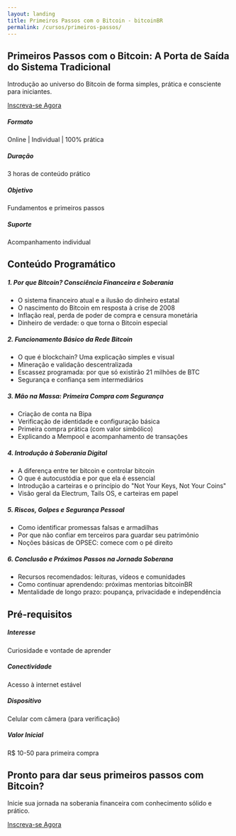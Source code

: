 ```yaml
---
layout: landing
title: Primeiros Passos com o Bitcoin - bitcoinBR
permalink: /cursos/primeiros-passos/
---
```


<!-- Navigation Buttons -->
<div class="position-fixed top-0 end-0 p-3" style="z-index: 1000;">
    <div class="d-flex gap-2">
        <a href="/" class="btn btn-primary rounded-circle" title="Home">
            <i class="bi bi-house-fill"></i>
        </a>
        <a href="/contato" class="btn btn-primary rounded-circle" title="Contato">
            <i class="bi bi-envelope-fill"></i>
        </a>
        <a href="/agenda" class="btn btn-primary rounded-circle" title="Agenda">
            <i class="bi bi-calendar-check-fill"></i>
        </a>
    </div>
</div>

<!-- Hero Section -->
<section class="hero">
    <div class="container">
        <div class="row align-items-center">
            <div class="col-lg-8">
                <h1 class="display-4 fw-bold mb-4">Primeiros Passos com o Bitcoin: A Porta de Saída do Sistema Tradicional</h1>
                <p class="lead mb-4">Introdução ao universo do Bitcoin de forma simples, prática e consciente para iniciantes.</p>
                <a href="https://pay.kiwify.com.br/eELr40t" class="btn btn-light btn-lg" target="_blank" rel="noopener noreferrer">
                    <i class="bi bi-credit-card me-2"></i>Inscreva-se Agora
                </a>
            </div>
        </div>
    </div>
</section>

<!-- Course Info Section -->
<section class="py-5">
    <div class="container">
        <div class="row g-4">
            <div class="col-md-3">
                <div class="card feature-card h-100">
                    <div class="card-body text-center">
                        <i class="bi bi-laptop display-4 text-primary mb-3"></i>
                        <h5>Formato</h5>
                        <p class="mb-0">Online | Individual | 100% prática</p>
                    </div>
                </div>
            </div>
            <div class="col-md-3">
                <div class="card feature-card h-100">
                    <div class="card-body text-center">
                        <i class="bi bi-clock display-4 text-primary mb-3"></i>
                        <h5>Duração</h5>
                        <p class="mb-0">3 horas de conteúdo prático</p>
                    </div>
                </div>
            </div>
            <div class="col-md-3">
                <div class="card feature-card h-100">
                    <div class="card-body text-center">
                        <i class="bi bi-shield-check display-4 text-primary mb-3"></i>
                        <h5>Objetivo</h5>
                        <p class="mb-0">Fundamentos e primeiros passos</p>
                    </div>
                </div>
            </div>
            <div class="col-md-3">
                <div class="card feature-card h-100">
                    <div class="card-body text-center">
                        <i class="bi bi-person-check display-4 text-primary mb-3"></i>
                        <h5>Suporte</h5>
                        <p class="mb-0">Acompanhamento individual</p>
                    </div>
                </div>
            </div>
        </div>
    </div>
</section>

<!-- Content Section -->
<section id="conteudo" class="py-5 bg-light">
    <div class="container">
        <h2 class="section-title">Conteúdo Programático</h2>
        <div class="row g-4">
            <div class="col-md-6">
                <div class="card feature-card h-100">
                    <div class="card-body">
                        <h5 class="card-title">1. Por que Bitcoin? Consciência Financeira e Soberania</h5>
                        <ul class="list-unstyled">
                            <li><i class="bi bi-check-circle-fill text-primary me-2"></i>O sistema financeiro atual e a ilusão do dinheiro estatal</li>
                            <li><i class="bi bi-check-circle-fill text-primary me-2"></i>O nascimento do Bitcoin em resposta à crise de 2008</li>
                            <li><i class="bi bi-check-circle-fill text-primary me-2"></i>Inflação real, perda de poder de compra e censura monetária</li>
                            <li><i class="bi bi-check-circle-fill text-primary me-2"></i>Dinheiro de verdade: o que torna o Bitcoin especial</li>
                        </ul>
                    </div>
                </div>
            </div>
            <div class="col-md-6">
                <div class="card feature-card h-100">
                    <div class="card-body">
                        <h5 class="card-title">2. Funcionamento Básico da Rede Bitcoin</h5>
                        <ul class="list-unstyled">
                            <li><i class="bi bi-check-circle-fill text-primary me-2"></i>O que é blockchain? Uma explicação simples e visual</li>
                            <li><i class="bi bi-check-circle-fill text-primary me-2"></i>Mineração e validação descentralizada</li>
                            <li><i class="bi bi-check-circle-fill text-primary me-2"></i>Escassez programada: por que só existirão 21 milhões de BTC</li>
                            <li><i class="bi bi-check-circle-fill text-primary me-2"></i>Segurança e confiança sem intermediários</li>
                        </ul>
                    </div>
                </div>
            </div>
            <div class="col-md-6">
                <div class="card feature-card h-100">
                    <div class="card-body">
                        <h5 class="card-title">3. Mão na Massa: Primeira Compra com Segurança</h5>
                        <ul class="list-unstyled">
                            <li><i class="bi bi-check-circle-fill text-primary me-2"></i>Criação de conta na Bipa</li>
                            <li><i class="bi bi-check-circle-fill text-primary me-2"></i>Verificação de identidade e configuração básica</li>
                            <li><i class="bi bi-check-circle-fill text-primary me-2"></i>Primeira compra prática (com valor simbólico)</li>
                            <li><i class="bi bi-check-circle-fill text-primary me-2"></i>Explicando a Mempool e acompanhamento de transações</li>
                        </ul>
                    </div>
                </div>
            </div>
            <div class="col-md-6">
                <div class="card feature-card h-100">
                    <div class="card-body">
                        <h5 class="card-title">4. Introdução à Soberania Digital</h5>
                        <ul class="list-unstyled">
                            <li><i class="bi bi-check-circle-fill text-primary me-2"></i>A diferença entre ter bitcoin e controlar bitcoin</li>
                            <li><i class="bi bi-check-circle-fill text-primary me-2"></i>O que é autocustódia e por que ela é essencial</li>
                            <li><i class="bi bi-check-circle-fill text-primary me-2"></i>Introdução a carteiras e o princípio do "Not Your Keys, Not Your Coins"</li>
                            <li><i class="bi bi-check-circle-fill text-primary me-2"></i>Visão geral da Electrum, Tails OS, e carteiras em papel</li>
                        </ul>
                    </div>
                </div>
            </div>
            <div class="col-md-6">
                <div class="card feature-card h-100">
                    <div class="card-body">
                        <h5 class="card-title">5. Riscos, Golpes e Segurança Pessoal</h5>
                        <ul class="list-unstyled">
                            <li><i class="bi bi-check-circle-fill text-primary me-2"></i>Como identificar promessas falsas e armadilhas</li>
                            <li><i class="bi bi-check-circle-fill text-primary me-2"></i>Por que não confiar em terceiros para guardar seu patrimônio</li>
                            <li><i class="bi bi-check-circle-fill text-primary me-2"></i>Noções básicas de OPSEC: comece com o pé direito</li>
                        </ul>
                    </div>
                </div>
            </div>
            <div class="col-md-6">
                <div class="card feature-card h-100">
                    <div class="card-body">
                        <h5 class="card-title">6. Conclusão e Próximos Passos na Jornada Soberana</h5>
                        <ul class="list-unstyled">
                            <li><i class="bi bi-check-circle-fill text-primary me-2"></i>Recursos recomendados: leituras, vídeos e comunidades</li>
                            <li><i class="bi bi-check-circle-fill text-primary me-2"></i>Como continuar aprendendo: próximas mentorias bitcoinBR</li>
                            <li><i class="bi bi-check-circle-fill text-primary me-2"></i>Mentalidade de longo prazo: poupança, privacidade e independência</li>
                        </ul>
                    </div>
                </div>
            </div>
        </div>
    </div>
</section>

<!-- Requirements Section -->
<section class="py-5">
    <div class="container">
        <h2 class="section-title">Pré-requisitos</h2>
        <div class="row g-4">
            <div class="col-md-3">
                <div class="card feature-card h-100">
                    <div class="card-body text-center">
                        <i class="bi bi-lightbulb display-4 text-primary mb-3"></i>
                        <h5>Interesse</h5>
                        <p>Curiosidade e vontade de aprender</p>
                    </div>
                </div>
            </div>
            <div class="col-md-3">
                <div class="card feature-card h-100">
                    <div class="card-body text-center">
                        <i class="bi bi-wifi display-4 text-primary mb-3"></i>
                        <h5>Conectividade</h5>
                        <p>Acesso à internet estável</p>
                    </div>
                </div>
            </div>
            <div class="col-md-3">
                <div class="card feature-card h-100">
                    <div class="card-body text-center">
                        <i class="bi bi-phone display-4 text-primary mb-3"></i>
                        <h5>Dispositivo</h5>
                        <p>Celular com câmera (para verificação)</p>
                    </div>
                </div>
            </div>
            <div class="col-md-3">
                <div class="card feature-card h-100">
                    <div class="card-body text-center">
                        <i class="bi bi-cash-coin display-4 text-primary mb-3"></i>
                        <h5>Valor Inicial</h5>
                        <p>R$ 10-50 para primeira compra</p>
                    </div>
                </div>
            </div>
        </div>
    </div>
</section>

<!-- CTA Section -->
<section id="inscricao" class="py-5 bg-primary text-white">
    <div class="container text-center">
        <h2 class="mb-4">Pronto para dar seus primeiros passos com Bitcoin?</h2>
        <p class="lead mb-4">Inicie sua jornada na soberania financeira com conhecimento sólido e prático.</p>
        <a href="https://pay.kiwify.com.br/eELr40t" class="btn btn-light btn-lg" target="_blank" rel="noopener noreferrer">
            <i class="bi bi-credit-card me-2"></i>Inscreva-se Agora
        </a>
    </div>
</section> 